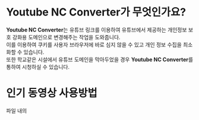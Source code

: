 # Youtube NC Converter가 무엇인가요?
**Youtube NC Converter**는 유튜브 링크를 이용하여 유튜브에서 제공하는 개인정보 보호 강화용 도메인으로 변경해주는 작업을 도와줍니다.  
이를 이용하여 쿠키를 사용자 브라우저에 바로 심지 않을 수 있고 개인 정보 수집을 최소화할 수 있습니다.  
또한 학교같은 시설에서 유튜브 도메인을 막아두었을 경우 **Youtube NC Converter**를 통하여 시청하실 수 있습니다.  

# 인기 동영상 사용방법
파일 내의 <script> 부분에서 `API_KEY = 'YOUR_API_KEY_HERE';` 를 실제 API 키로 변경해주셔야 사용하실 수 있습니다.  
여기 [구글 API](https://console.cloud.google.com/apis/dashboard)에서 `Youtube Data API v3` 를 발급받아 작성해주세요.  
만약 API가 옳바르게 작동하지 못할 경우 미리 지정된 동영상이 나타내게 됩니다.  
(구글 API 발급 방법에 대해 잘 모르겠다면 [여기](https://brunch.co.kr/@mystoryg/156)를 참고하세요)

# 미리보기
![image](https://github.com/user-attachments/assets/7f2b7ed6-70fb-427a-9b5b-559241d4069e)
